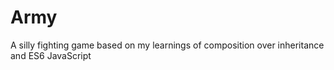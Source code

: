 # Army

A silly fighting game based on my learnings of composition over inheritance and ES6 JavaScript
